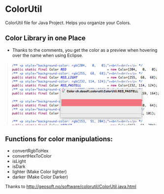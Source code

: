 # ColorUtil
ColorUtil file for Java Project. Helps you organize your Colors.

## Color Library in one Place
* Thanks to the comments, you get the color as a preview when hovering over the name when using Eclipse.

![ScreenShot](colorutil.png)

## Functions for color manipulations:
* convertRgbToHex
* convertHexToColor
* isLight
* isDark
* lighter (Make Color lighter)
* darker (Make Color Darker)

Thanks to http://geosoft.no/software/colorutil/ColorUtil.java.html